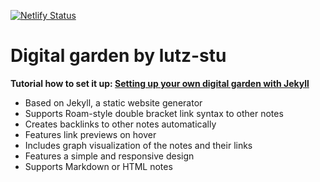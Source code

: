 [![Netlify Status](https://api.netlify.com/api/v1/badges/544fcfc9-c23d-4928-9dcd-ba25eb738eb9/deploy-status)](https://app.netlify.com/projects/lutz-stu/deploys)

# Digital garden by lutz-stu

**Tutorial how to set it up: [Setting up your own digital garden with Jekyll](https://maximevaillancourt.com/blog/setting-up-your-own-digital-garden-with-jekyll)**

- Based on Jekyll, a static website generator
- Supports Roam-style double bracket link syntax to other notes
- Creates backlinks to other notes automatically
- Features link previews on hover
- Includes graph visualization of the notes and their links
- Features a simple and responsive design
- Supports Markdown or HTML notes